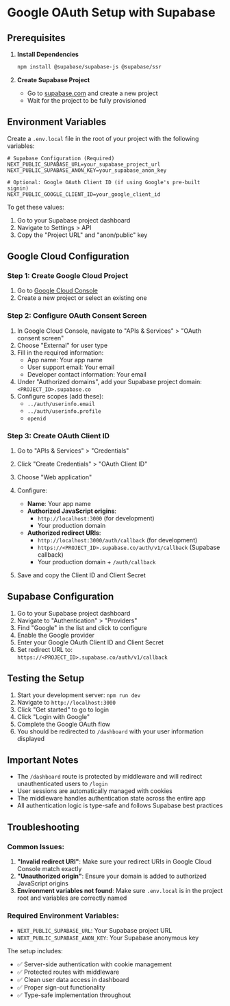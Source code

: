 # Google OAuth Setup with Supabase

## Prerequisites

1. **Install Dependencies**
   ```bash
   npm install @supabase/supabase-js @supabase/ssr
   ```

2. **Create Supabase Project**
   - Go to [supabase.com](https://supabase.com) and create a new project
   - Wait for the project to be fully provisioned

## Environment Variables

Create a `.env.local` file in the root of your project with the following variables:

```env
# Supabase Configuration (Required)
NEXT_PUBLIC_SUPABASE_URL=your_supabase_project_url
NEXT_PUBLIC_SUPABASE_ANON_KEY=your_supabase_anon_key

# Optional: Google OAuth Client ID (if using Google's pre-built signin)
NEXT_PUBLIC_GOOGLE_CLIENT_ID=your_google_client_id
```

To get these values:
1. Go to your Supabase project dashboard
2. Navigate to Settings > API
3. Copy the "Project URL" and "anon/public" key

## Google Cloud Configuration

### Step 1: Create Google Cloud Project
1. Go to [Google Cloud Console](https://console.cloud.google.com)
2. Create a new project or select an existing one

### Step 2: Configure OAuth Consent Screen
1. In Google Cloud Console, navigate to "APIs & Services" > "OAuth consent screen"
2. Choose "External" for user type
3. Fill in the required information:
   - App name: Your app name
   - User support email: Your email
   - Developer contact information: Your email
4. Under "Authorized domains", add your Supabase project domain: `<PROJECT_ID>.supabase.co`
5. Configure scopes (add these):
   - `../auth/userinfo.email`
   - `../auth/userinfo.profile`
   - `openid`

### Step 3: Create OAuth Client ID
1. Go to "APIs & Services" > "Credentials"
2. Click "Create Credentials" > "OAuth Client ID"
3. Choose "Web application"
4. Configure:
   - **Name**: Your app name
   - **Authorized JavaScript origins**: 
     - `http://localhost:3000` (for development)
     - Your production domain
   - **Authorized redirect URIs**:
     - `http://localhost:3000/auth/callback` (for development)
     - `https://<PROJECT_ID>.supabase.co/auth/v1/callback` (Supabase callback)
     - Your production domain + `/auth/callback`

5. Save and copy the Client ID and Client Secret

## Supabase Configuration

1. Go to your Supabase project dashboard
2. Navigate to "Authentication" > "Providers"
3. Find "Google" in the list and click to configure
4. Enable the Google provider
5. Enter your Google OAuth Client ID and Client Secret
6. Set redirect URL to: `https://<PROJECT_ID>.supabase.co/auth/v1/callback`

## Testing the Setup

1. Start your development server: `npm run dev`
2. Navigate to `http://localhost:3000`
3. Click "Get started" to go to login
4. Click "Login with Google"
5. Complete the Google OAuth flow
6. You should be redirected to `/dashboard` with your user information displayed

## Important Notes

- The `/dashboard` route is protected by middleware and will redirect unauthenticated users to `/login`
- User sessions are automatically managed with cookies
- The middleware handles authentication state across the entire app
- All authentication logic is type-safe and follows Supabase best practices

## Troubleshooting

### Common Issues:

1. **"Invalid redirect URI"**: Make sure your redirect URIs in Google Cloud Console match exactly
2. **"Unauthorized origin"**: Ensure your domain is added to authorized JavaScript origins
3. **Environment variables not found**: Make sure `.env.local` is in the project root and variables are correctly named

### Required Environment Variables:
- `NEXT_PUBLIC_SUPABASE_URL`: Your Supabase project URL
- `NEXT_PUBLIC_SUPABASE_ANON_KEY`: Your Supabase anonymous key

The setup includes:
- ✅ Server-side authentication with cookie management
- ✅ Protected routes with middleware
- ✅ Clean user data access in dashboard
- ✅ Proper sign-out functionality
- ✅ Type-safe implementation throughout 